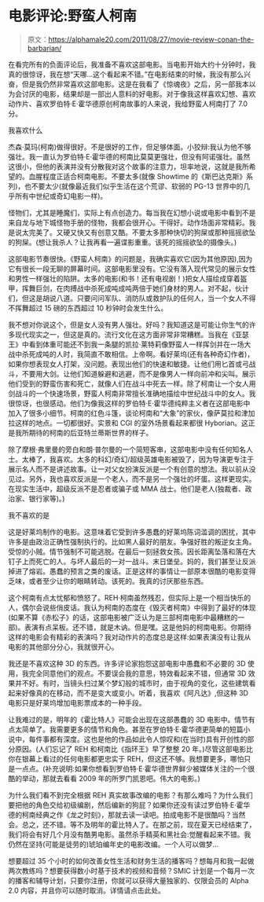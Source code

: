 # 电影评论:野蛮人柯南

> 原文：<https://alphamale20.com/2011/08/27/movie-review-conan-the-barbarian/>

在看完所有的负面评论后，我准备不喜欢这部电影。当电影开始大约十分钟时，我真的很惊讶，我在想“天哪...这个看起来不错。”在电影结束的时候，我没有那么兴奋，但是我仍然非常喜欢这部电影。这是在我看了《惊魂夜》之后，另一部我本以为会讨厌的电影，结果却是一部出人意料的好电影。对于像我这样喜欢幻想、喜欢动作片、喜欢罗伯特·E·霍华德原创柯南故事的人来说，我给野蛮人柯南打了 7.0 分。

我喜欢什么

杰森·莫玛(柯南)做得很好。不是很好的工作，但足够体面。小狡辩:我认为他不够强壮。我一直认为罗伯特·E·霍华德的柯南比莫莫更强壮，但没有阿诺强壮。虽然这很小，但他的表演并没有分散我对这个故事的注意力，坦率地说，这就是我所希望的。血腥程度正适合柯南电影。不要太多(就像 Showtime 的《斯巴达克斯》系列)，也不要太少(就像最近我们似乎生活在这个荒谬、软弱的 PG-13 世界中的几乎所有中世纪或奇幻电影一样)。

怪物们，尤其是睡魔们，实际上有点创造力。每当我在幻想小说或电影中看到不是来自龙与地下城怪物手册的怪物，我都会很开心。干得好。动作场面非常精彩。我是说太完美了。又硬又快又有创意又酷。不要太多那种快切的狗屎或那种摇摇欲坠的狗屎。(想让我杀人？让我再看一遍谍影重重。该死的摇摇欲坠的摄像头。)

这部电影节奏很快。《野蛮人柯南》的问题是，我确实喜欢它(因为其他原因),因为它有很长一段无聊的屏幕时间。这部电影里没有。它没有落入现代常见的展示女性和男性一样强壮的陷阱。太多的电影(和书！还有电视剧！)把女人描绘成穿着盔甲，挥舞巨剑，在肉搏战中杀死成吨成吨两倍于她们身材的男人。对不起，伙计们，但这是胡说八道。只要问问军队、消防队或救护队的任何人，当一个女人不得不挥舞超过 15 磅的东西超过 10 秒钟时会发生什么。

我不想对你说这个，但是女人没有男人强壮。好吗？我知道这是可能让你生气的许多现代现实之一，但这是真的。流行文化在这方面非常非常糟糕。当我在《亚瑟王》中看到体重可能还不到我一条腿的凯拉·莱特莉像野蛮人一样挥剑并在一场大战中杀死成吨的人时，我简直不敢相信。上帝啊。看好莱坞(还有各种奇幻作者)，如果你想表现女人打架，没问题。表现出他们的快速和敏捷。让他们用匕首或弓战斗，不要用大剑。让他们知道躲避和逃避，而不是像男人一样向前冲和尖叫。展示他们受到的野蛮伤害和死亡，就像人们在战斗中死去一样。除了柯南让一个女人用剑战斗的一个快速场景，野蛮人柯南非常擅长准确地描绘中世纪战斗中的女人。我很惊讶，也很感动。他们为像我这样的罗伯特·E·霍华德纯粹主义者在这部电影中加入了很多小细节。柯南的红色斗篷，谈论柯南和“大象”的家伙，像萨莫拉和津加拉这样的地点。一切都很好。实景和 CGI 的室外场景看起来都很 Hyborian。这正是我所期待的柯南的后亚特兰蒂斯世界的样子。

除了摩根·弗里曼的旁白和朗·普尔曼的一个简短客串，这部电影中没有任何知名人士。太棒了，我喜欢。太多的科幻/奇幻/超级英雄电影被毁了，因为导演更专注于展示名人而不是讲述故事。让一对父女扮演反派是一个有创意的想法。我以前从没见过。另外，我也喜欢反派是一个老人，而不是另一个强壮的坏蛋。这样更现实。在现实生活中，超级反派不是忍者或骗子或 MMA 战士。他们是老人(独裁者、政治家、银行家等)。)

我不喜欢的是

这是好莱坞制作的电影。这意味着它受到许多愚蠢的好莱坞陈词滥调的困扰，其中许多是由政治正确性强制执行的。比如黑人最好的朋友。争强好胜的叛逆女主角。受惊的小贼。情节强制不可能逃脱。在最后一刻拯救女孩。因长距离坠落和落在大钉子上而死亡的人。与坏人最后的一对一战斗。末日堡垒。妈的，我们甚至让反派掉进了熔岩。愚蠢的预言之类的废话。正是这样的事情让一部原本很酷的电影变得乏味，或者至少让你的眼睛转动。该死的。我真的讨厌那些东西。

这个柯南有点太忧郁和愤怒了。REH·柯南虽然残忍，但实际上是一个相当快乐的人，偶尔会说些俏皮话。我认为柯南的态度在《毁灭者柯南》中得到了最好的体现(如果不算《赤松子》的话，这部电影被广泛认为是三部柯南电影中最糟糕的一部)。表演有点呆板。还不错，就是木讷。但是嘿。这是他妈的柯南电影。你期待这样的电影会有精彩的表演吗？我对动作片的态度总是这样:如果表演没有让我从电影的其他部分分心，我就很开心。

我还是不喜欢这种 3D 的东西。许多评论家抱怨这部电影中愚蠢和不必要的 3D 使用，我完全同意他们的观点。不要误会我的意思，特效看起来不错，但通常 3D 效果并不好。有时，当镜头扫过某个梦幻般的城市时，由于视角的变化，这些建筑看起来好像真的在移动，而不是变大或变小。听着，我喜欢《阿凡达》,但这种 3D 电影只是好莱坞增加电影票成本的一种手段。

让我难过的是，明年的《霍比特人》可能会出现在这部愚蠢的 3D 电影中。情节有点太简单了。我需要更多的情节和角色。甚至在罗伯特·E·霍华德更简单的短篇小说中，每件事都有深度。这也是他的作品如此令人惊叹和(在当时)具有开创性的部分原因。(人们忘记了 REH 和柯南比《指环王》早了整整 20 年。)尽管这部电影比你在银幕上看过的任何电影都更忠实于 REH，但这还不够。我想要更多，哪怕只是一点点。(补充说明:如果你想看到罗伯特·E·霍华德世界鲜少被媒体关注的一个很酷的举动，那就去看看 2009 年的所罗门凯恩吧。伟大的电影。)

为什么我们看不到完全根据 REH 真实故事改编的电影？有那么难吗？为什么我们要把他的角色交给初级编剧，然后编新的狗屁？如果你还没有读过罗伯特·E·霍华德的柯南经典之作《龙之时刻》，那就去读一读吧。拍成电影不是很酷吗？当然会。总之，还不错。等不及明年的霍比特人了。在那之前，现在夏天已经结束了，我们将会有好几个月没有酷男电影。虽然杀手精英和黑社会:觉醒看起来不错。我仍然在坚持(可能是徒劳的)琥珀编年史的电影改编。一个人可以做梦...

想要超过 35 个小时的如何改善女性生活和财务生活的播客吗？想每月和我一起做两次教练吗？想要获得数小时基于技术的视频和音频？SMIC 计划是一个每月一次的播客和辅导计划，只要你注册，你就可以获得大量独家的、仅限会员的 Alpha 2.0 内容，并且你可以随时取消。详情请点击此处。